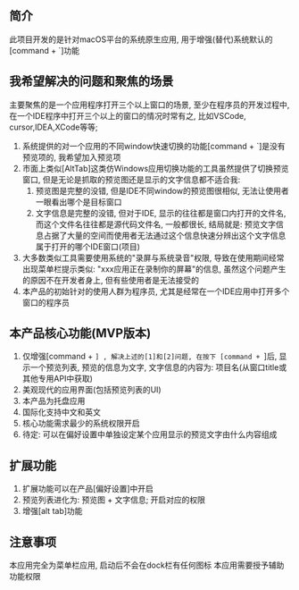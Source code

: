 ## 简介

此项目开发的是针对macOS平台的系统原生应用, 用于增强(替代)系统默认的[command +  `]功能

## 我希望解决的问题和聚焦的场景

主要聚焦的是一个应用程序打开三个以上窗口的场景, 至少在程序员的开发过程中, 在一个IDE程序中打开三个以上的窗口的情况时常有之, 比如VSCode, cursor,IDEA,XCode等等;
1. 系统提供的对一个应用的不同window快速切换的功能[command + `]是没有预览项的, 我希望加入预览项
2. 市面上类似[AltTab]这类仿Windows应用切换功能的工具虽然提供了切换预览窗口, 但是无论是抓取的预览图还是显示的文字信息都不适合我:
   1. 预览图是完整的没错, 但是IDE不同window的预览图很相似, 无法让使用者一眼看出哪个是目标窗口
   2. 文字信息是完整的没错, 但对于IDE, 显示的往往都是窗口内打开的文件名, 而这个文件名往往都是源代码文件名, 一般都很长, 结局就是: 预览文字信息占据了大量的空间而使用者无法通过这个信息快速分辨出这个文字信息属于打开的哪个IDE窗口(项目)
3. 大多数类似工具需要使用系统的"录屏与系统录音"权限, 导致在使用期间经常出现菜单栏提示类似: "xxx应用正在录制你的屏幕"的信息, 虽然这个问题产生的原因不在开发者身上, 但有些使用者是无法接受的
4. 本产品的初始针对的使用人群为程序员, 尤其是经常在一个IDE应用中打开多个窗口的程序员

## 本产品核心功能(MVP版本)

1. 仅增强[command + `] , 解决上述的[1]和[2]问题, 在按下 [command + `]后, 显示一个预览列表, 预览的信息为文字, 文字信息的内容为: 项目名(从窗口title或其他专用API中获取)
2. 美观现代的应用界面(包括预览列表的UI)
3. 本产品为托盘应用
4. 国际化支持中文和英文
5. 核心功能需求最少的系统权限开启
6. 待定: 可以在偏好设置中单独设定某个应用显示的预览文字由什么内容组成

## 扩展功能

1. 扩展功能可以在产品[偏好设置]中开启
2. 预览列表进化为: 预览图 + 文字信息; 开启对应的权限
3. 增强[alt tab]功能

## 注意事项

本应用完全为菜单栏应用, 启动后不会在dock栏有任何图标
本应用需要授予辅助功能权限